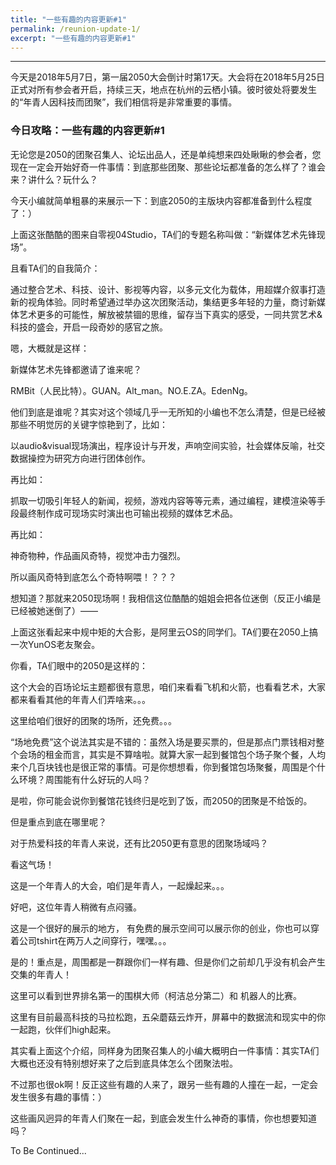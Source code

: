 ```yaml
---
title: "一些有趣的内容更新#1"
permalink: /reunion-update-1/
excerpt: "一些有趣的内容更新#1"
---
```


---



今天是2018年5月7日，第一届2050大会倒计时第17天。大会将在2018年5月25日正式对所有参会者开启，持续三天，地点在杭州的云栖小镇。彼时彼处将要发生的“年青人因科技而团聚”，我们相信将是非常重要的事情。



### 今日攻略：一些有趣的内容更新#1




无论您是2050的团聚召集人、论坛出品人，还是单纯想来四处瞅瞅的参会者，您现在一定会开始好奇一件事情：到底那些团聚、那些论坛都准备的怎么样了？谁会来？讲什么？玩什么？



今天小编就简单粗暴的来展示一下：到底2050的主版块内容都准备到什么程度了：）






上面这张酷酷的图来自零视04Studio，TA们的专题名称叫做：“新媒体艺术先锋现场”。



且看TA们的自我简介：



通过整合艺术、科技、设计、影视等内容，以多元文化为载体，用超媒介叙事打造新的视角体验。同时希望通过举办这次团聚活动，集结更多年轻的力量，商讨新媒体艺术更多的可能性，解放被禁锢的思维，留存当下真实的感受，一同共赏艺术&科技的盛会，开启一段奇妙的感官之旅。



嗯，大概就是这样：







新媒体艺术先锋都邀请了谁来呢？



RMBit（人民比特）。GUAN。Alt_man。NO.E.ZA。EdenNg。



他们到底是谁呢？其实对这个领域几乎一无所知的小编也不怎么清楚，但是已经被那些不明觉厉的关键字惊艳到了，比如：



以audio&visual现场演出，程序设计与开发，声响空间实验，社会媒体反喻，社交数据操控为研究方向进行团体创作。



再比如：



抓取一切吸引年轻人的新闻，视频，游戏内容等等元素，通过编程，建模渲染等手段最终制作成可现场实时演出也可输出视频的媒体艺术品。



再比如：



神奇物种，作品画风奇特，视觉冲击力强烈。



所以画风奇特到底怎么个奇特啊喂！？？？



想知道？那就来2050现场啊！我相信这位酷酷的姐姐会把各位迷倒（反正小编是已经被她迷倒了）——



















上面这张看起来中规中矩的大合影，是阿里云OS的同学们。TA们要在2050上搞一次YunOS老友聚会。



你看，TA们眼中的2050是这样的：



这个大会的百场论坛主题都很有意思，咱们来看看飞机和火箭，也看看艺术，大家都来看看其他的年青人们弄啥来。。。



这里给咱们很好的团聚的场所，还免费。。。



“场地免费”这个说法其实是不错的：虽然入场是要买票的，但是那点门票钱相对整个会场的租金而言，其实是不算啥啦。就算大家一起到餐馆包个场子聚个餐，人均来个几百块钱也是很正常的事情。可是你想想看，你到餐馆包场聚餐，周围是个什么环境？周围能有什么好玩的人吗？



是啦，你可能会说你到餐馆花钱终归是吃到了饭，而2050的团聚是不给饭的。



但是重点到底在哪里呢？



对于热爱科技的年青人来说，还有比2050更有意思的团聚场域吗？



看这气场！



这是一个年青人的大会，咱们是年青人，一起燥起来。。。



好吧，这位年青人稍微有点闷骚。



这是一个很好的展示的地方， 有免费的展示空间可以展示你的创业，你也可以穿着公司tshirt在两万人之间穿行，嘿嘿。。。



是的！重点是，周围都是一群跟你们一样有趣、但是你们之前却几乎没有机会产生交集的年青人！



这里可以看到世界排名第一的围棋大师（柯洁总分第二）和 机器人的比赛。







这里有目前最高科技的马拉松跑，五朵蘑菇云炸开，屏幕中的数据流和现实中的你一起跑，伙伴们high起来。







其实看上面这个介绍，同样身为团聚召集人的小编大概明白一件事情：其实TA们大概也还没有特别想好来了之后到底具体怎么个团聚法啦。



不过那也很ok啊！反正这些有趣的人来了，跟另一些有趣的人撞在一起，一定会发生很多有趣的事情：）







这些画风迥异的年青人们聚在一起，到底会发生什么神奇的事情，你也想要知道吗？







To Be Continued...